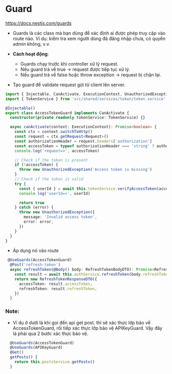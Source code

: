 # Guard
https://docs.nestjs.com/guards



- Guards là các class mà bạn dùng để xác định ai được phép truy cập vào route nào. Ví dụ: kiểm tra xem người dùng đã đăng nhập chưa, có quyền admin không, v.v.


- **Cách hoạt động**: 
  - Guards chạy trước khi controller xử lý request.
  - Nếu guard trả về true → request được tiếp tục xử lý.
  - Nếu guard trả về false hoặc throw exception → request bị chặn lại.


- Tạo guard để validate request gửi từ client lên server.
```ts crud\src\shared\guards\access-token.guard.ts
import { Injectable, CanActivate, ExecutionContext, UnauthorizedException } from '@nestjs/common'
import { TokenService } from 'src/shared/services/token/token.service'

@Injectable()
export class AccessTokenGuard implements CanActivate {
  constructor(private readonly tokenService: TokenService) {}

  async canActivate(context: ExecutionContext): Promise<boolean> {
    const ctx = context.switchToHttp()
    const request = ctx.getRequest<Request>()
    const authorizationHeader = request.headers['authorization']
    const accessToken = typeof authorizationHeader === 'string' ? authorizationHeader.split(' ')[1] : null // Extract the token from the Authorization header
    console.log('request=>', accessToken)

    // Check if the token is present
    if (!accessToken) {
      throw new UnauthorizedException('Access token is missing')
    }
    // Check if the token is valid
    try {
      const { userId } = await this.tokenService.verifyAccessToken(accessToken)
      console.log('userId=>', userId)

      return true
    } catch (error) {
      throw new UnauthorizedException({
        message: 'Invalid access token',
        error: error,
      })
    }
  }
}
```

- Áp dụng nó vào route
```ts
 @UseGuards(AccessTokenGuard)
  @Post('refresh-token')
  async refreshToken(@Body() body: RefreshTokenBodyDTO): Promise<RefreshTokenResponseDTO> {
    const result = await this.authService.refreshToken(body.refreshToken)
    return new RefreshTokenResponseDTO({
      accessToken: result.accessToken,
      refreshToken: result.refreshToken,
    })
  } 
```


### Note:
- Ví dụ ở dưới là khi gọi đến api get post. thì sẽ xác thực lớp bảo về AccessTokenGuard, rồi tiếp xác thực lớp bảo vệ APIKeyGuard. Vậy đây là phải qua 2 bước xác thực bảo vệ.
```ts
  @UseGuards(AccessTokenGuard)
  @UseGuards(APIKeyGuard)
  @Get()
  getPosts() {
    return this.postsService.getPosts()
  }

```



